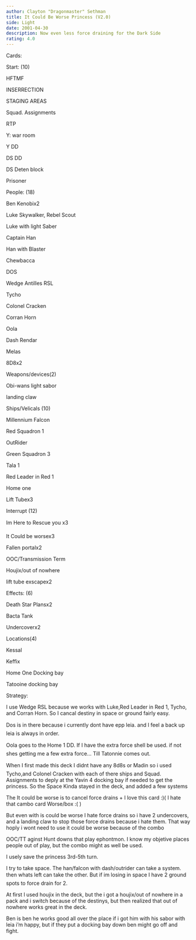 ```yaml
---
author: Clayton "Dragonmaster" Sethman
title: It Could Be Worse Princess (V2.0)
side: Light
date: 2001-04-30
description: Now even less force draining for the Dark Side
rating: 4.0
---
```

Cards: 

Start: (10) 
HFTMF 
INSERRECTION 
STAGING AREAS 
Squad. Assignments 
RTP 
Y: war room 
Y DD 
DS DD 
DS Deten block 
Prisoner 

People: (18) 

Ben Kenobix2
Luke Skywalker, Rebel Scout 
Luke with light Saber 
Captain Han 
Han with Blaster 
Chewbacca 
DOS 
Wedge Antilles RSL 
Tycho 
Colonel Cracken 
Corran Horn 
Oola 
Dash Rendar 
Melas 
8D8x2 

Weapons/devices(2)
Obi-wans light sabor
landing claw

Ships/Velicals (10) 

Millennium Falcon 
Red Squadron 1 
OutRider 
Green Squadron 3 
Tala 1 
Red Leader in Red 1 
Home one 
Lift Tubex3 

Interrupt (12) 

Im Here to Rescue you x3 
It Could be worsex3 
Fallen portalx2 
OOC/Transmission Term 
Houjix/out of nowhere 
lift tube exscapex2 

Effects: (6) 
Death Star Plansx2 
Bacta Tank 
Undercoverx2

Locations(4) 
Kessal 
Keffix 
Home One Docking bay 
Tatooine docking bay  

Strategy: 

I use Wedge RSL because we works with Luke,Red Leader in Red 1, Tycho, and Corran Horn. So I cancal destiny in space or ground fairly easy. 

Dos is in there because i currently dont have epp leia. and I feel a back up leia is always in order. 

Oola goes to the Home 1 DD. If I have the extra force shell be used. if not shes getting me a few extra force... Till Tatonnie comes out. 

When I first made this deck I didnt have any 8d8s or Madin so i used Tycho,and Colonel Cracken with each of there ships and Squad. Assignments to deply at the Yavin 4 docking bay if needed to get the princess. So the Space Kinda stayed in the deck, and added a few systems 

The It could be worse is to cancel force drains + I love this card :)( I hate that cambo card Worse/box :( )

But even with is could be worse I hate force drains so i have 2 undercovers, and a landing claw to stop those force drains because i hate them. That way hoply i wont need to use it could be worse because of the combo

OOC/TT aginst Hunt downs that play ephontmon. I know my objetive places people out of play, but the combo might as well be used. 

I usely save the princess 3rd-5th turn. 

I try to take space. The han/falcon with dash/outrider can take a system. then whats left can take the other. But if im losing in space I have 2 ground spots to force drain for 2. 

At first I used houjix in the deck, but the i got a houjix/out of nowhere in a pack and i switch because of the destinys, but then realized that out of nowhere works great in the deck. 

Ben is ben he works good all over the place if i got him with his sabor with leia i’m happy, but if they put a docking bay down ben might go off and fight.
